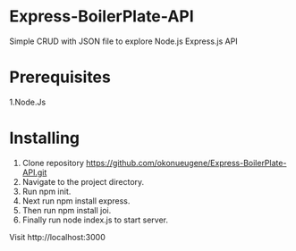 # Express-BoilerPlate-API

Simple CRUD with JSON file to explore Node.js Express.js API

# Prerequisites

1.Node.Js

 # Installing

1. Clone repository
   https://github.com/okonueugene/Express-BoilerPlate-API.git
2. Navigate to the project directory.
3. Run npm init.
4. Next run npm install express.
5. Then run npm install joi.
6. Finally run node index.js to start server.

  Visit http://localhost:3000
